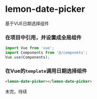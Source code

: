 # lemon-date-picker
基于VUE日期选择组件

### 在项目中引用，并设置成全局组件
```js
import Vue from 'vue';
import Components from '@/componets';
Vue.use(Components);
```

### 在Vue的`template`调用日期选择组件
```html
<lemon-date-picker></lemon-date-picker>
```

未完，待续
